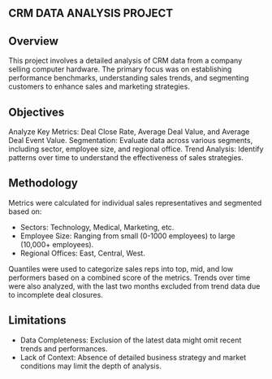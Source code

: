 CRM DATA ANALYSIS PROJECT
---

## Overview
This project involves a detailed analysis of CRM data from a company selling computer hardware. The primary focus was on establishing performance benchmarks, understanding sales trends, and segmenting customers to enhance sales and marketing strategies.

## Objectives
Analyze Key Metrics: Deal Close Rate, Average Deal Value, and Average Deal Event Value.
Segmentation: Evaluate data across various segments, including sector, employee size, and regional office.
Trend Analysis: Identify patterns over time to understand the effectiveness of sales strategies.

## Methodology
Metrics were calculated for individual sales representatives and segmented based on:

* Sectors: Technology, Medical, Marketing, etc.
* Employee Size: Ranging from small (0-1000 employees) to large (10,000+ employees).
* Regional Offices: East, Central, West.

Quantiles were used to categorize sales reps into top, mid, and low performers based on a combined score of the metrics. Trends over time were also analyzed, with the last two months excluded from trend data due to incomplete deal closures.

## Limitations
* Data Completeness: Exclusion of the latest data might omit recent trends and performances.
* Lack of Context: Absence of detailed business strategy and market conditions may limit the depth of analysis.
